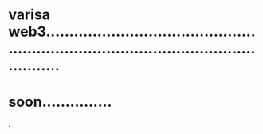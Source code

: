 # varisa web3.............................................................................................................
# soon...............
.
